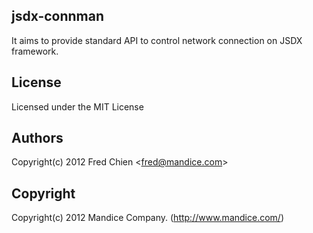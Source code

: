 jsdx-connman
---
It aims to provide standard API to control network connection on JSDX framework.

License
-
Licensed under the MIT License

Authors
-
Copyright(c) 2012 Fred Chien <<fred@mandice.com>>

Copyright
-
Copyright(c) 2012 Mandice Company.
(http://www.mandice.com/)
